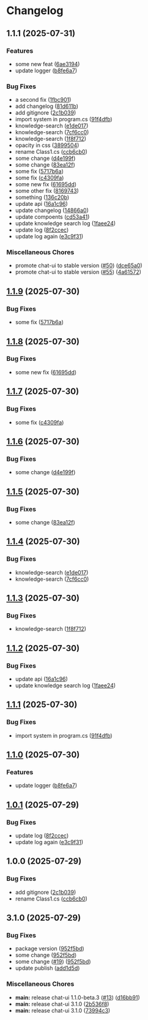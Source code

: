 # Changelog

## 1.1.1 (2025-07-31)


### Features

* some new feat ([6ae3194](https://github.com/simenkristoffers1/release/commit/6ae31948230b33089cd89318911c6b925ae0586b))
* update logger ([b8fe6a7](https://github.com/simenkristoffers1/release/commit/b8fe6a7890093b49c53d20393a74a6e9162f9748))


### Bug Fixes

* a second fix ([1fbc901](https://github.com/simenkristoffers1/release/commit/1fbc901a872885cca2bdefef3cd61200a75918ca))
* add changelog ([81d611b](https://github.com/simenkristoffers1/release/commit/81d611b62193347b1d6490cfabbbbf88e82da32a))
* add gitignore ([2c1b039](https://github.com/simenkristoffers1/release/commit/2c1b039952e8bc303f6be63cc6397e953db2b473))
* import system in program.cs ([91f4dfb](https://github.com/simenkristoffers1/release/commit/91f4dfb54189226608d9d8cd6d148352b91b42f9))
* knowledge-search ([e1de017](https://github.com/simenkristoffers1/release/commit/e1de0174014906e1bbe0d87b4acf4dc7a678975a))
* knowledge-search ([7cf6cc0](https://github.com/simenkristoffers1/release/commit/7cf6cc008b55d67f65a02fc8d5b6fb74dc80a926))
* knowledge-search ([1f8f712](https://github.com/simenkristoffers1/release/commit/1f8f7125e3218988ad3b543a0c845e3e65186264))
* opacity in css ([3899504](https://github.com/simenkristoffers1/release/commit/3899504d4adae2bc8f52d7673eebcdf76e3cb721))
* rename Class1.cs ([ccb6cb0](https://github.com/simenkristoffers1/release/commit/ccb6cb0f689dcb8b1b3073e2375e69346b829e13))
* some change ([d4e199f](https://github.com/simenkristoffers1/release/commit/d4e199f3856db599aa0b66e47e4864a3d25c6246))
* some change ([83ea12f](https://github.com/simenkristoffers1/release/commit/83ea12f733e11a02bdf88e225f7cdb13ab126870))
* some fix ([5717b6a](https://github.com/simenkristoffers1/release/commit/5717b6a2873f33d52cb876b77207071c2d2f7dd7))
* some fix ([c4309fa](https://github.com/simenkristoffers1/release/commit/c4309fae9805156b09cc22c748156cdda5a99412))
* some new fix ([61695dd](https://github.com/simenkristoffers1/release/commit/61695dd96286660eba612f71516c95f42e43c6c5))
* some other fix ([8169743](https://github.com/simenkristoffers1/release/commit/8169743ac01b9e0fc901f36c2a01228276abfe1d))
* something ([136c20b](https://github.com/simenkristoffers1/release/commit/136c20b9b3383a76cb82c040c8a84a5912fad36c))
* update api ([16a1c96](https://github.com/simenkristoffers1/release/commit/16a1c96bebd0b36e3728a0836c5e2377b0342768))
* update changelog ([14866a0](https://github.com/simenkristoffers1/release/commit/14866a000afd516797e301aeea23cd26a2c1f986))
* update compoents ([cd53a41](https://github.com/simenkristoffers1/release/commit/cd53a4105a9be2688e06f024bd9c2503acf652c1))
* update knowledge search log ([1faee24](https://github.com/simenkristoffers1/release/commit/1faee248a7582a5a959312b30b833f6c2689ab62))
* update log ([8f2ccec](https://github.com/simenkristoffers1/release/commit/8f2ccec525095b7c11d4e924957f7dc202da7c8b))
* update log again ([e3c9f31](https://github.com/simenkristoffers1/release/commit/e3c9f3194b0db207ea77b99eca6807c7354aa9ba))


### Miscellaneous Chores

* promote chat-ui to stable version ([#50](https://github.com/simenkristoffers1/release/issues/50)) ([dce65a0](https://github.com/simenkristoffers1/release/commit/dce65a09402eaa4acec0e6a538b325461e5396be))
* promote chat-ui to stable version ([#55](https://github.com/simenkristoffers1/release/issues/55)) ([4a61572](https://github.com/simenkristoffers1/release/commit/4a615721719ad2a4482f9249424ad895ee55e7bc))

## [1.1.9](https://github.com/simenkristoffers1/release/compare/assistant-v1.1.8...assistant-v1.1.9) (2025-07-30)


### Bug Fixes

* some fix ([5717b6a](https://github.com/simenkristoffers1/release/commit/5717b6a2873f33d52cb876b77207071c2d2f7dd7))

## [1.1.8](https://github.com/simenkristoffers1/release/compare/assistant-v1.1.7...assistant-v1.1.8) (2025-07-30)


### Bug Fixes

* some new fix ([61695dd](https://github.com/simenkristoffers1/release/commit/61695dd96286660eba612f71516c95f42e43c6c5))

## [1.1.7](https://github.com/simenkristoffers1/release/compare/assistant-v1.1.6...assistant-v1.1.7) (2025-07-30)


### Bug Fixes

* some fix ([c4309fa](https://github.com/simenkristoffers1/release/commit/c4309fae9805156b09cc22c748156cdda5a99412))

## [1.1.6](https://github.com/simenkristoffers1/release/compare/assistant-v1.1.5...assistant-v1.1.6) (2025-07-30)


### Bug Fixes

* some change ([d4e199f](https://github.com/simenkristoffers1/release/commit/d4e199f3856db599aa0b66e47e4864a3d25c6246))

## [1.1.5](https://github.com/simenkristoffers1/release/compare/assistant-v1.1.4...assistant-v1.1.5) (2025-07-30)


### Bug Fixes

* some change ([83ea12f](https://github.com/simenkristoffers1/release/commit/83ea12f733e11a02bdf88e225f7cdb13ab126870))

## [1.1.4](https://github.com/simenkristoffers1/release/compare/assistant-v1.1.3...assistant-v1.1.4) (2025-07-30)


### Bug Fixes

* knowledge-search ([e1de017](https://github.com/simenkristoffers1/release/commit/e1de0174014906e1bbe0d87b4acf4dc7a678975a))
* knowledge-search ([7cf6cc0](https://github.com/simenkristoffers1/release/commit/7cf6cc008b55d67f65a02fc8d5b6fb74dc80a926))

## [1.1.3](https://github.com/simenkristoffers1/release/compare/assistant-v1.1.2...assistant-v1.1.3) (2025-07-30)


### Bug Fixes

* knowledge-search ([1f8f712](https://github.com/simenkristoffers1/release/commit/1f8f7125e3218988ad3b543a0c845e3e65186264))

## [1.1.2](https://github.com/simenkristoffers1/release/compare/assistant-v1.1.1...assistant-v1.1.2) (2025-07-30)


### Bug Fixes

* update api ([16a1c96](https://github.com/simenkristoffers1/release/commit/16a1c96bebd0b36e3728a0836c5e2377b0342768))
* update knowledge search log ([1faee24](https://github.com/simenkristoffers1/release/commit/1faee248a7582a5a959312b30b833f6c2689ab62))

## [1.1.1](https://github.com/simenkristoffers1/release/compare/assistant-v1.1.0...assistant-v1.1.1) (2025-07-30)


### Bug Fixes

* import system in program.cs ([91f4dfb](https://github.com/simenkristoffers1/release/commit/91f4dfb54189226608d9d8cd6d148352b91b42f9))

## [1.1.0](https://github.com/simenkristoffers1/release/compare/assistant-v1.0.1...assistant-v1.1.0) (2025-07-30)


### Features

* update logger ([b8fe6a7](https://github.com/simenkristoffers1/release/commit/b8fe6a7890093b49c53d20393a74a6e9162f9748))

## [1.0.1](https://github.com/simenkristoffers1/release/compare/assistant-v1.0.0...assistant-v1.0.1) (2025-07-29)


### Bug Fixes

* update log ([8f2ccec](https://github.com/simenkristoffers1/release/commit/8f2ccec525095b7c11d4e924957f7dc202da7c8b))
* update log again ([e3c9f31](https://github.com/simenkristoffers1/release/commit/e3c9f3194b0db207ea77b99eca6807c7354aa9ba))

## 1.0.0 (2025-07-29)


### Bug Fixes

* add gitignore ([2c1b039](https://github.com/simenkristoffers1/release/commit/2c1b039952e8bc303f6be63cc6397e953db2b473))
* rename Class1.cs ([ccb6cb0](https://github.com/simenkristoffers1/release/commit/ccb6cb0f689dcb8b1b3073e2375e69346b829e13))

## 3.1.0 (2025-07-29)


### Bug Fixes

* package version ([952f5bd](https://github.com/simenkristoffers1/release/commit/952f5bdede70daf1dd947a4b818cc8379eb5f66e))
* some change ([952f5bd](https://github.com/simenkristoffers1/release/commit/952f5bdede70daf1dd947a4b818cc8379eb5f66e))
* some change ([#19](https://github.com/simenkristoffers1/release/issues/19)) ([952f5bd](https://github.com/simenkristoffers1/release/commit/952f5bdede70daf1dd947a4b818cc8379eb5f66e))
* update publish ([add1d5d](https://github.com/simenkristoffers1/release/commit/add1d5dd51f99fcfe9c900a6f5d3ac6bad8b859f))


### Miscellaneous Chores

* **main:** release chat-ui 1.1.0-beta.3 ([#13](https://github.com/simenkristoffers1/release/issues/13)) ([d16bb91](https://github.com/simenkristoffers1/release/commit/d16bb91003f1fe35ad0279f75fcd52f8a4043cd7))
* **main:** release chat-ui 3.1.0 ([2b536f8](https://github.com/simenkristoffers1/release/commit/2b536f85ee0a9770d62cae27274c4165a9f56d3e))
* **main:** release chat-ui 3.1.0 ([73994c3](https://github.com/simenkristoffers1/release/commit/73994c302f038c80fda833765b83e0e579a63af8))
